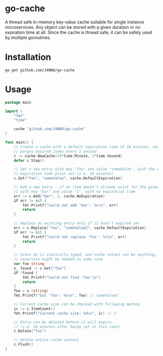 # go-cache

A thread safe in-memory key-value cache suitable for single instance microservices. Any object can be stored with a given duration or no expiration time at all. Since the cache is thread safe, it can be safely used by multiple goroutines.

# Installation

    go get github.com/J4NN0/go-cache

# Usage

```go
package main

import (
	"fmt"
	"time"

	cache "github.com/J4NN0/go-cache"
)

func main() {
	// Create a cache with a default expiration time of 10 minutes, and which
	// purges expired items every 1 second
	c := cache.NewCache(10*time.Minute, 1*time.Second)
	defer c.Stop()

	// Set a new entry with key "foo" and value "someValue", with the default 
	// expiration time prior set (i.e. 10 minutes)
	c.Set("foo", "someValue", cache.DefaultExpiration)

	// Add a new entry - if an item doesn't already exist for the given key -  
	// with key "bar" and value "1", with no expiration time
	err := c.Add("bar", 1, cache.NoExpiration)
	if err != nil {
		fmt.Printf("Could not add 'bar': %v\n", err)
		return
	}
	
	// Replace an existing entry only if it hasn't expired yet
	err = c.Replace("foo", "someValue2", cache.DefaultExpiration)
	if err != nil {
		fmt.Printf("Could not replace 'foo': %v\n", err)
		return
	}

	// Since Go is statically typed, and cache values can be anything, type
	// assertion might be needed in some case
	var foo string
	x, found := c.Get("foo")
	if !found {
		fmt.Printf("Could not find 'foo'\n")
		return
	}
	foo = x.(string)
	fmt.Printf("Got 'foo': %s\n", foo) // someValue2

	// Current cache size can be checked with following method
	ic := c.ItemCount()
	fmt.Printf("Current cache size: %d\n", ic) // 2

	// Entry can be deleted before it will expire
	// (i.e. 10 minutes after being set in this case)
	c.Delete("foo")

	// Delete entire cache content
	c.Flush()
}
```
